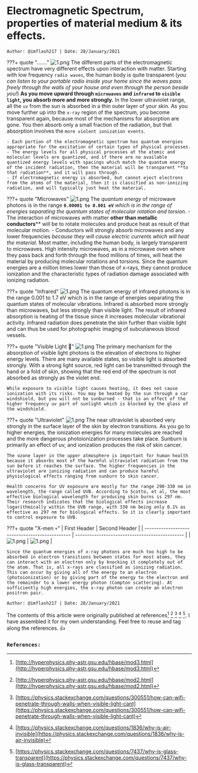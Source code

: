 <!-- ---
hide:
  - navigation # Hide navigation
  - toc        # Hide table of contents
--- -->

# Electromagnetic Spectrum, properties of material medium & its effects.
`Author: @imflash217 | Date: 28/January/2021`

???+ quote "......."
    ![1.png](../assets/blogs/blog_1/1.png)
    The different parts of the electromagnetic spectrum have very different effects upon interaction with matter. Starting with low frequency `radio waves`, the human body is quite transparent (_you can listen to your portable radio inside your home since the waves pass freely through the walls of your house and even through the person beside you!_) **As you move upward through `microwaves` and `infrared` to `visible light`, you absorb more and more strongly.** In the lower ultraviolet range, all the `uv` from the sun is absorbed in a thin outer layer of your skin. As you move further up into the `x-ray` region of the spectrum, you become transparent again, because most of the mechanisms for absorption are gone. You then absorb only a small fraction of the radiation, but that absorption involves the `more violent ionization events`.

    - Each portion of the electromagnetic spectrum has quantum energies appropriate for the excitation of certain types of physical processes.
    - The energy levels for all physical processes at the atomic and molecular levels are quantized, and if there are no available quantized energy levels with spacings which match the quantum energy of the incident radiation, then the material will be transparent **to that radiation**, and it will pass through.
    - If electromagnetic energy is absorbed, but cannot eject electrons from the atoms of the material, then it is classified as non-ionizing radiation, and will typically just heat the material.


???+ quote "Microwaves"
    ![1.png](../assets/blogs/blog_1/2.png)
    The _quantum energy_ of microwave photons is in the range **`0.00001 to 0.001 eV`** _which is in the range of energies separating the quantum states of molecular rotation and torsion_.
    - The interaction of microwaves with matter **other than metallic conductors**** will be to rotate molecules and produce heat as result of that molecular motion.
    - Conductors will strongly absorb microwaves and any lower frequencies *because they will cause electric currents which will heat the material.* Most matter, including the human body, is largely transparent to microwaves. High intensity microwaves, as in a microwave oven where they pass back and forth through the food millions of times, will heat the material by producing molecular rotations and torsions. Since the quantum energies are a million times lower than those of x-rays, they cannot produce ionization and the characteristic types of radiation damage associated with ionizing radiation.

???+ quote "Infrared"
    ![1.png](../assets/blogs/blog_1/3.png)
    The quantum energy of infrared photons is in the range 0.001 to 1.7 eV which is in the range of energies separating the quantum states of molecular vibrations. Infrared is absorbed more strongly than microwaves, but less strongly than visible light. The result of infrared absorption is heating of the tissue since it increases molecular vibrational activity. Infrared radiation does penetrate the skin further than visible light and can thus be used for photographic imaging of subcutaneous blood vessels.

???+ quote "Visible Light :rainbow:"
    ![1.png](../assets/blogs/blog_1/4.png)
    The primary mechanism for the absorption of visible light photons is the elevation of electrons to higher energy levels. There are many available states, so visible light is absorbed strongly. With a strong light source, red light can be transmitted through the hand or a fold of skin, showing that the red end of the spectrum is not absorbed as strongly as the violet end.

    While exposure to visible light causes heating, it does not cause ionization with its risks. You may be heated by the sun through a car windshield, but you will not be sunburned - that is an effect of the higher frequency uv part of sunlight which is blocked by the glass of the windshield.

???+ quote "Ultraviolet"
    ![1.png](../assets/blogs/blog_1/5.png)
    The near ultraviolet is absorbed very strongly in the surface layer of the skin by electron transitions. As you go to higher energies, the ionization energies for many molecules are reached and the more dangerous photoionization processes take place. Sunburn is primarily an effect of uv, and ionization produces the risk of skin cancer.

    The ozone layer in the upper atmosphere is important for human health because it absorbs most of the harmful ultraviolet radiation from the sun before it reaches the surface. The higher frequencies in the ultraviolet are ionizing radiation and can produce harmful physiological effects ranging from sunburn to skin cancer.

    Health concerns for UV exposure are mostly for the range 290-330 nm in wavelength, the range called UVB. According to Scotto, et al, the most effective biological wavelength for producing skin burns is 297 nm. Their research indicates that the biological effects increase logarithmically within the UVB range, with 330 nm being only 0.1% as effective as 297 nm for biological effects. So it is clearly important to control exposure to UVB.

???+ quote "X-men :skull:"
    | First Header                                   | Second Header                                  |
    | ---------------------------------------------- | ---------------------------------------------- |
    | ![1.png](../assets/blogs/blog_1/6a.png "img1") | ![1.png](../assets/blogs/blog_1/6b.png "img1") |

    Since the quantum energies of x-ray photons are much too high to be absorbed in electron transitions between states for most atoms, they can interact with an electron only by knocking it completely out of the atom. That is, all x-rays are classified as ionizing radiation. This can occur by giving all of the energy to an electron (photoionization) or by giving part of the energy to the electron and the remainder to a lower energy photon (Compton scattering). At sufficiently high energies, the x-ray photon can create an electron positron pair.

`Author: @imflash217 | Date: 28/January/2021`

The contents of this article were originally published at references[^1] [^2] [^3] [^4] [^5]. I have assembled it for my own understanding. Feel free to reuse and tag along the references. :+1:

### `References:`
[^1]: [http://hyperphysics.phy-astr.gsu.edu/hbase/mod3.html](http://hyperphysics.phy-astr.gsu.edu/hbase/mod3.html)
[^2]: [http://hyperphysics.phy-astr.gsu.edu/hbase/mod2.html](http://hyperphysics.phy-astr.gsu.edu/hbase/mod2.html)
[^3]: [https://physics.stackexchange.com/questions/300551/how-can-wifi-penetrate-through-walls-when-visible-light-cant](https://physics.stackexchange.com/questions/300551/how-can-wifi-penetrate-through-walls-when-visible-light-cant)
[^4]: [https://physics.stackexchange.com/questions/1836/why-is-air-invisible](https://physics.stackexchange.com/questions/1836/why-is-air-invisible)
[^5]: [https://physics.stackexchange.com/questions/7437/why-is-glass-transparent](https://physics.stackexchange.com/questions/7437/why-is-glass-transparent)

